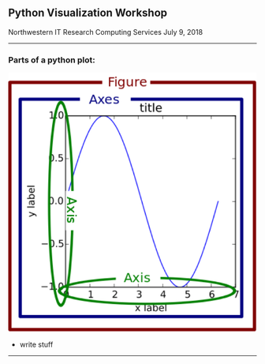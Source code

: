 ## Python Visualization Workshop


Northwestern IT Research Computing Services
July 9, 2018

---

### Parts of a python plot:

![plotparts](Images/plotparts.png)

* write stuff

---


```

```
